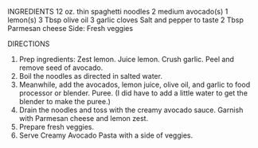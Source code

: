INGREDIENTS
12 oz. thin spaghetti noodles
2 medium avocado(s)
1 lemon(s)
3 Tbsp olive oil
3 garlic cloves
 Salt and pepper to taste
2 Tbsp Parmesan cheese
Side: Fresh veggies

DIRECTIONS
1. Prep ingredients: Zest lemon. Juice lemon. Crush garlic. Peel and
remove seed of avocado.
2. Boil the noodles as directed in salted water.
3. Meanwhile, add the avocados, lemon juice, olive oil, and garlic to food
processor or blender. Puree. (I did have to add a little water to get the
blender to make the puree.)
4. Drain the noodles and toss with the creamy avocado sauce. Garnish
with Parmesan cheese and lemon zest.
5. Prepare fresh veggies.
6. Serve Creamy Avocado Pasta with a side of veggies.
